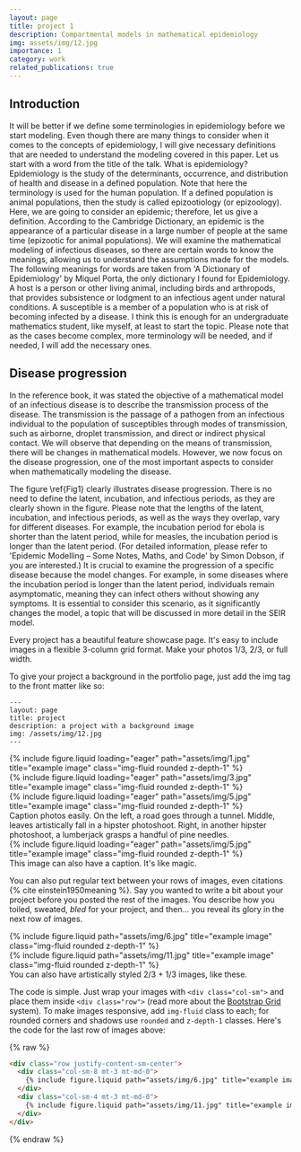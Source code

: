 ```yaml
---
layout: page
title: project 1
description: Compartmental models in mathematical epidemiology
img: assets/img/12.jpg
importance: 1
category: work
related_publications: true
---
```



## Introduction

It will be better if we define some terminologies in epidemiology before we start modeling. Even though there are many things to consider when it comes to the concepts of epidemiology, I will give necessary definitions that are needed to understand the modeling covered in this paper. Let us start with a word from the title of the talk. What is epidemiology? Epidemiology is the study of the determinants, occurrence, and distribution of health and disease in a defined population. Note that here the terminology is used for the human population. If a defined population is animal populations, then the study is called epizootiology (or epizoology). Here, we are going to consider an epidemic; therefore, let us give a definition. According to the Cambridge Dictionary, an epidemic is the appearance of a particular disease in a large number of people at the same time (epizootic for animal populations). We will examine the mathematical modeling of infectious diseases, so there are certain words to know the meanings, allowing us to understand the assumptions made for the models.  The following meanings for words are taken from 'A Dictionary of Epidemiology' by Miquel Porta, the only dictionary I found for Epidemiology. A host is a person or other living animal, including birds and arthropods, that provides subsistence or lodgment to an infectious agent under natural conditions. A susceptible is a member of a population who is at risk of becoming infected by a disease. I think this is enough for an undergraduate mathematics student, like myself, at least to start the topic. Please note that as the cases become complex, more terminology will be needed, and if needed, I will add the necessary ones.

## Disease progression

In the reference book, it was stated the objective of a mathematical model of an infectious disease is to describe the transmission process of the disease. The transmission is the passage of a pathogen from an infectious individual to the population of susceptibles through modes of transmission, such as airborne, droplet transmission, and direct or indirect physical contact. We will observe that depending on the means of transmission, there will be changes in mathematical models. However, we now focus on the disease progression, one of the most important aspects to consider when mathematically modeling the disease.





The figure \ref{Fig1} clearly illustrates disease progression. There is no need to define the latent, incubation, and infectious periods, as they are clearly shown in the figure. Please note that the lengths of the latent, incubation, and infectious periods, as well as the ways they overlap, vary for different diseases. For example, the incubation period for ebola is shorter than the latent period, while for measles, the incubation period is longer than the latent period. (For detailed information, please refer to 'Epidemic Modelling – Some Notes, Maths, and Code' by Simon Dobson, if you are interested.) It is crucial to examine the progression of a specific disease because the model changes. For example, in some diseases where the incubation period is longer than the latent period, individuals remain asymptomatic, meaning they can infect others without showing any symptoms. It is essential to consider this scenario, as it significantly changes the model, a topic that will be discussed in more detail in the SEIR model.



Every project has a beautiful feature showcase page.
It's easy to include images in a flexible 3-column grid format.
Make your photos 1/3, 2/3, or full width.

To give your project a background in the portfolio page, just add the img tag to the front matter like so:

    ---
    layout: page
    title: project
    description: a project with a background image
    img: /assets/img/12.jpg
    ---

<div class="row">
    <div class="col-sm mt-3 mt-md-0">
        {% include figure.liquid loading="eager" path="assets/img/1.jpg" title="example image" class="img-fluid rounded z-depth-1" %}
    </div>
    <div class="col-sm mt-3 mt-md-0">
        {% include figure.liquid loading="eager" path="assets/img/3.jpg" title="example image" class="img-fluid rounded z-depth-1" %}
    </div>
    <div class="col-sm mt-3 mt-md-0">
        {% include figure.liquid loading="eager" path="assets/img/5.jpg" title="example image" class="img-fluid rounded z-depth-1" %}
    </div>
</div>
<div class="caption">
    Caption photos easily. On the left, a road goes through a tunnel. Middle, leaves artistically fall in a hipster photoshoot. Right, in another hipster photoshoot, a lumberjack grasps a handful of pine needles.
</div>
<div class="row">
    <div class="col-sm mt-3 mt-md-0">
        {% include figure.liquid loading="eager" path="assets/img/5.jpg" title="example image" class="img-fluid rounded z-depth-1" %}
    </div>
</div>
<div class="caption">
    This image can also have a caption. It's like magic.
</div>

You can also put regular text between your rows of images, even citations {% cite einstein1950meaning %}.
Say you wanted to write a bit about your project before you posted the rest of the images.
You describe how you toiled, sweated, _bled_ for your project, and then... you reveal its glory in the next row of images.

<div class="row justify-content-sm-center">
    <div class="col-sm-8 mt-3 mt-md-0">
        {% include figure.liquid path="assets/img/6.jpg" title="example image" class="img-fluid rounded z-depth-1" %}
    </div>
    <div class="col-sm-4 mt-3 mt-md-0">
        {% include figure.liquid path="assets/img/11.jpg" title="example image" class="img-fluid rounded z-depth-1" %}
    </div>
</div>
<div class="caption">
    You can also have artistically styled 2/3 + 1/3 images, like these.
</div>

The code is simple.
Just wrap your images with `<div class="col-sm">` and place them inside `<div class="row">` (read more about the <a href="https://getbootstrap.com/docs/4.4/layout/grid/">Bootstrap Grid</a> system).
To make images responsive, add `img-fluid` class to each; for rounded corners and shadows use `rounded` and `z-depth-1` classes.
Here's the code for the last row of images above:

{% raw %}

```html
<div class="row justify-content-sm-center">
  <div class="col-sm-8 mt-3 mt-md-0">
    {% include figure.liquid path="assets/img/6.jpg" title="example image" class="img-fluid rounded z-depth-1" %}
  </div>
  <div class="col-sm-4 mt-3 mt-md-0">
    {% include figure.liquid path="assets/img/11.jpg" title="example image" class="img-fluid rounded z-depth-1" %}
  </div>
</div>
```

{% endraw %}
